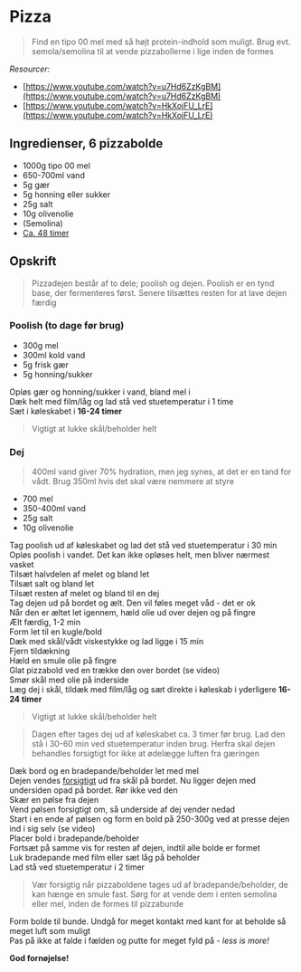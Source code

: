 # Pizza

> Find en tipo 00 mel med så højt protein-indhold som muligt. Brug evt. semola/semolina til at vende pizzabollerne i lige inden de formes

*Resourcer:*

* [https://www.youtube.com/watch?v=u7Hd6ZzKgBM](https://www.youtube.com/watch?v=u7Hd6ZzKgBM)
* [https://www.youtube.com/watch?v=HkXojFU_LrE](https://www.youtube.com/watch?v=HkXojFU_LrE)

## Ingredienser, 6 pizzabolde

* 1000g tipo 00 mel
* 650-700ml vand
* 5g gær
* 5g honning eller sukker
* 25g salt
* 10g olivenolie
* (Semolina)
* <u>Ca. 48 timer</u>

## Opskrift

> Pizzadejen består af to dele; poolish og dejen. Poolish er en tynd base, der fermenteres først. Senere tilsættes resten for at lave dejen færdig

### Poolish (to dage før brug)

* 300g mel
* 300ml kold vand
* 5g frisk gær
* 5g honning/sukker

Opløs gær og honning/sukker i vand, bland mel i <br/>
Dæk helt med film/låg og lad stå ved stuetemperatur i 1 time <br/>
Sæt i køleskabet i **16-24 timer**

> Vigtigt at lukke skål/beholder helt

### Dej

> 400ml vand giver 70% hydration, men jeg synes, at det er en tand for vådt. Brug 350ml hvis det skal være nemmere at styre

* 700 mel
* 350-400ml vand
* 25g salt
* 10g olivenolie

Tag poolish ud af køleskabet og lad det stå ved stuetemperatur i 30 min <br/>
Opløs poolish i vandet. Det kan ikke opløses helt, men bliver nærmest vasket <br/>
Tilsæt halvdelen af melet og bland let <br/>
Tilsæt salt og bland let <br/>
Tilsæt resten af melet og bland til en dej <br/>
Tag dejen ud på bordet og ælt. Den vil føles meget våd - det er ok <br/>
Når den er æltet let igennem, hæld olie ud over dejen og på fingre <br/> Ælt færdig, 1-2 min <br/>
Form let til en kugle/bold <br/>
Dæk med skål/vådt viskestykke og lad ligge i 15 min <br/>
Fjern tildækning <br/>
Hæld en smule olie på fingre <br/>
Glat pizzabold ved en trække den over bordet (se video) <br/>
Smør skål med olie på inderside <br/>
Læg dej i skål, tildæk med film/låg og sæt direkte i køleskab i yderligere **16-24 timer** <br/>

> Vigtigt at lukke skål/beholder helt

> Dagen efter tages dej ud af køleskabet ca. 3 timer før brug. Lad den stå i 30-60 min ved stuetemperatur inden brug. Herfra skal dejen behandles forsigtigt for ikke at ødelægge luften fra gæringen

Dæk bord og en bradepande/beholder let med mel <br/>
Dejen vendes <u>forsigtigt</u> ud fra skål på bordet. Nu ligger dejen med undersiden opad på bordet. Rør ikke ved den <br/>
Skær en pølse fra dejen <br/>
Vend pølsen forsigtigt om, så underside af dej vender nedad <br/>
Start i en ende af pølsen og form en bold på 250-300g ved at presse dejen ind i sig selv (se video) <br/>
Placer bold i bradepande/beholder <br/>
Fortsæt på samme vis for resten af dejen, indtil alle bolde er formet <br/>
Luk bradepande med film eller sæt låg på beholder <br/>
Lad stå ved stuetemperatur i 2 timer <br/>

> Vær forsigtig når pizzaboldene tages ud af bradepande/beholder, de kan hænge en smule fast. Sørg for at vende dem i enten semolina eller mel, inden de formes til pizzabunde

Form bolde til bunde. Undgå for meget kontakt med kant for at beholde så meget luft som muligt <br/>
Pas på ikke at falde i fælden og putte for meget fyld på - *less is more!*

**God fornøjelse!**
